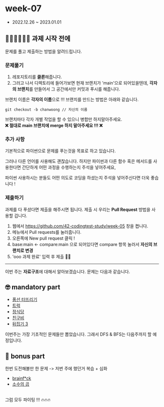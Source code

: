 # week-07

-   2022.12.26 ~ 2023.01.01

## 🧑🏻‍💻👩🏻‍💻 과제 시작 전에

문제를 풀고 제출하는 방법을 알려드립니다.

### 문제풀기

1. 레포지토리를 **클론**해줍니다.
2. 그러고 나서 디렉토리에 들어가보면 현재 브랜치가 'main'으로 되어있을텐데, **각자의 브랜치**를 만들어서 그 공간에서만 커밋과 푸시를 해줍니다.

브랜치 이름은 **각자의 이름**으로 !!! 브랜치를 만드는 방법은 아래와 같습니다.

```git
git checkout -b chanwoong // 자신의 이름
```

브랜치마다 각자 개별 작업을 할 수 있으니 병합만 하지말아주세요.  
**❌ 절대로 main 브랜치에 merge 하지 말아주세요 !!! ❌**

### 추가 사항

기본적으로 파이썬으로 문제를 푸는것을 목표로 하고 있습니다.

그러나 다른 언어를 사용해도 괜찮습니다. 하지만 파이썬과 다른 함수 혹은 메서드를 사용한다면 간단하게 어떤 과정을 수행하는지 주석을 넣어주세요,

파이썬 사용하시는 분들도 어떤 의도로 코딩을 하셨는지 주석을 넣어주신다면 더욱 좋습니다 !

### 제출하기

과제를 다 푸셨다면 제출을 해주시면 됩니다. 제출 시 우리는 **Pull Request** 방법을 사용할 겁니다.

1. 웹에서 https://github.com/42-codingtest-study/week-05 창을 켭니다.
2. 메뉴에서 Pull requests를 눌러줍니다.
3. 오른쪽에 New pull request 클릭 !
4. base:main <- compare:main 으로 되어있다면 compare 항목 눌러서 **자신의 브랜치로 변경**
5. 'ooo 과제 완료' 입력 후 제출 👏🏻

---

이번 주는 **자료구조**에 대해서 알아보겠습니다.
문제는 다음과 같습니다.

## 🤓 mandatory part

-   [풍선 터뜨리기](https://www.acmicpc.net/problem/2346)
-   [트럭](https://www.acmicpc.net/problem/13335)
-   [정식당](https://www.acmicpc.net/problem/17479)
-   [친구비](https://www.acmicpc.net/problem/16562)
-   [뒤집기 3](https://www.acmicpc.net/problem/1464)

이번주는 가장 기초적인 문제들만 뽑았습니다. 그래서 DFS & BFS는 다음주까지 할 예정입니다.

## 🧐 bonus part

한번 도전해볼만 한 문제 -> 저번 주에 했던거 복습 + 심화

-   [brainf*ck](https://www.acmicpc.net/problem/2733)
-   [소수의 곱](https://www.acmicpc.net/problem/2014)

<br>그럼 모두 파이팅 !!! 🔥🔥🔥
